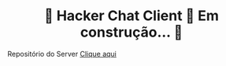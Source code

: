 <h1 align="center"> 
	🚧  Hacker Chat Client 🚀 Em construção...  🚧
</h1>
<p>
  Repositório do Server <a href="https://github.com/alexandredev3/hacker-chat-server">Clique aqui</a>
</p>
